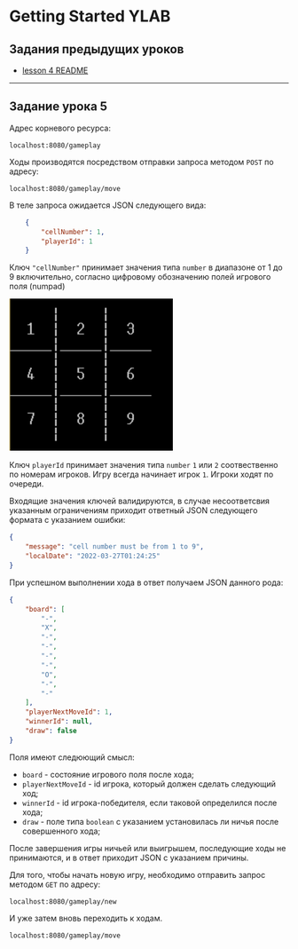 # Getting Started YLAB

## Задания предыдущих уроков

- [lesson 4 README](LESSON4_README.MD)

---

## Задание урока 5

Адрес корневого ресурса:

    localhost:8080/gameplay

Ходы производятся посредством отправки запроса методом `POST` по адресу:

    localhost:8080/gameplay/move

В теле запроса ожидается JSON следующего вида:

```json
    {
        "cellNumber": 1,
        "playerId": 1
    }
```

Ключ `"cellNumber"` принимает значения типа `number` в диапазоне
от 1 до 9 включительно, согласно цифровому обозначению полей игрового
поля (numpad)

![tic-tac-toe board](img_1.png)

Ключ `playerId` принимает значения типа `number` `1` или
`2` соотвественно по номерам игроков. Игру всегда начинает игрок `1`.
Игроки ходят по очереди.

Входящие значения ключей валидируются, в случае несоответсвия указанным
ограничениям приходит ответный JSON следующего формата с указанием ошибки:
```json
{
	"message": "cell number must be from 1 to 9",
	"localDate": "2022-03-27T01:24:25"
}
```

При успешном выполнении хода в ответ получаем JSON данного рода:

```json
{
	"board": [
		"-",
		"X",
		"-",
		"-",
		"-",
		"-",
		"O",
		"-",
		"-"
	],
	"playerNextMoveId": 1,
	"winnerId": null,
	"draw": false
}
```
Поля имеют следюющий смысл:

- `board` - состояние игрового поля после хода;
- `playerNextMoveId` - id игрока, который должен сделать следующий ход;
- `winnerId` - id игрока-победителя, если таковой определился после хода;
- `draw` - поле типа `boolean` с указанием установилась ли ничья
после совершенного хода;

После завершения игры ничьей или выигрышем, последующие ходы не принимаются,
и в ответ приходит JSON с указанием причины.

Для того, чтобы начать новую игру, необходимо отправить запрос 
методом `GET` по адресу:
    
    localhost:8080/gameplay/new

И уже затем вновь переходить к ходам. 

    localhost:8080/gameplay/move